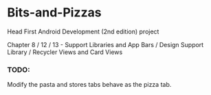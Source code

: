 # Bits-and-Pizzas
Head First Android Development (2nd edition) project

Chapter 8 / 12 / 13 - Support Libraries and App Bars / Design Support Library / Recycler Views and Card Views

### TODO:
Modify the pasta and stores tabs behave as the pizza tab.
